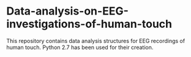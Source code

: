 # Data-analysis-on-EEG-investigations-of-human-touch
This repository contains data analysis structures for EEG recordings of human touch. Python 2.7 has been used for their creation.
